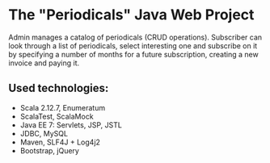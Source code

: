 # The "Periodicals" Java Web Project
Admin manages a catalog of periodicals (CRUD operations).
Subscriber can look through a list of periodicals, select interesting one and subscribe on it by specifying a number of months for a future subscription, creating a new invoice and paying it.

## Used technologies:
* Scala 2.12.7, Enumeratum
* ScalaTest, ScalaMock
* Java EE 7: Servlets, JSP, JSTL
* JDBC, MySQL
* Maven, SLF4J + Log4j2
* Bootstrap, jQuery

